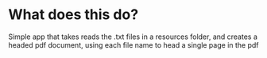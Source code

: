 # What does this do?
Simple app that takes reads the .txt files in a resources folder, and 
creates a headed pdf document, using each file name to head a single page 
in the pdf